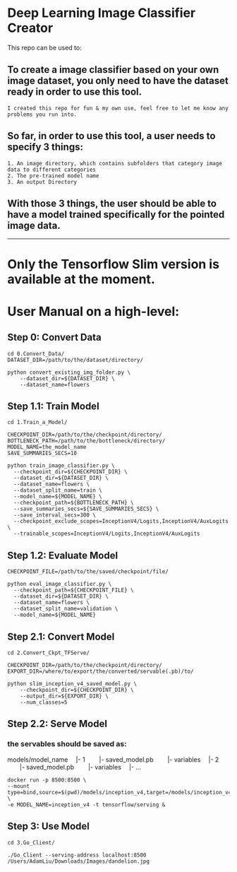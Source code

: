 
# Deep Learning Image Classifier Creator

This repo can be used to:

## To create a image classifier based on your own image dataset, you only need to have the dataset ready in order to use this tool.

`I created this repo for fun & my own use, feel free to let me know any problems you run into.`

## So far, in order to use this tool, a user needs to specify 3 things:
	1. An image directory, which contains subfolders that category image data to different categories
	2. The pre-trained model name
	3. An output Directory

## With those 3 things, the user should be able to have a model trained specifically for the pointed image data.

---

# Only the Tensorflow Slim version is available at the moment.


# User Manual on a high-level:


## Step 0: Convert Data
```
cd 0.Convert_Data/
DATASET_DIR=/path/to/the/dataset/directory/

python convert_existing_img_folder.py \
	--dataset_dir=${DATASET_DIR} \
	--dataset_name=flowers
```

## Step 1.1: Train Model
```
cd 1.Train_a_Model/

CHECKPOINT_DIR=/path/to/the/checkpoint/directory/
BOTTLENECK_PATH=/path/to/the/bottleneck/directory/
MODEL_NAME=the_model_name
SAVE_SUMMARIES_SECS=10

python train_image_classifier.py \
  --checkpoint_dir=${CHECKPOINT_DIR} \
  --dataset_dir=${DATASET_DIR} \
  --dataset_name=flowers \
  --dataset_split_name=train \
  --model_name=${MODEL_NAME} \
  --checkpoint_path=${BOTTLENECK_PATH} \
  --save_summaries_secs=${SAVE_SUMMARIES_SECS} \
  --save_interval_secs=300 \
  --checkpoint_exclude_scopes=InceptionV4/Logits,InceptionV4/AuxLogits \
  --trainable_scopes=InceptionV4/Logits,InceptionV4/AuxLogits
```

## Step 1.2: Evaluate Model

```
CHECKPOINT_FILE=/path/to/the/saved/checkpoint/file/

python eval_image_classifier.py \
  --checkpoint_path=${CHECKPOINT_FILE} \
  --dataset_dir=${DATASET_DIR} \
  --dataset_name=flowers \
  --dataset_split_name=validation \
  --model_name=${MODEL_NAME}
```

## Step 2.1: Convert Model

```
cd 2.Convert_Ckpt_TFServe/

CHECKPOINT_DIR=/path/to/the/checkpoint/directory/
EXPORT_DIR=/where/to/export/the/converted/servable(.pb)/to/

python slim_inception_v4_saved_model.py \
	--checkpoint_dir=${CHECKPOINT_DIR} \
	--output_dir=${EXPORT_DIR} \
	--num_classes=5
```

## Step 2.2: Serve Model
### the servables should be saved as:
models/model_name
&emsp;|- 1
&emsp;&emsp;|- saved_model.pb
&emsp;&emsp;|- variables
&emsp;|- 2
&emsp;&emsp;|- saved_model.pb
&emsp;&emsp;|- variables
&emsp;|- ...

```
docker run -p 8500:8500 \
--mount type=bind,source=$(pwd)/models/inception_v4,target=/models/inception_v4 \
-e MODEL_NAME=inception_v4 -t tensorflow/serving &
```



## Step 3: Use Model

```
cd 3.Go_Client/

./Go_Client --serving-address localhost:8500 /Users/AdamLiu/Downloads/Images/dandelion.jpg
```

































